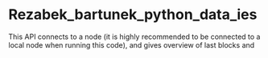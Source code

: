 # Rezabek_bartunek_python_data_ies

This API connects to a node (it is highly recommended to be connected to a local node when running this code), and gives overview of last blocks and  